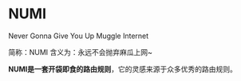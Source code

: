 # NUMI
Never Gonna Give You Up Muggle Internet

简称：NUMI
含义为：永远不会抛弃麻瓜上网~

**NUMI是一套开袋即食的路由规则**，它的灵感来源于众多优秀的路由规则。